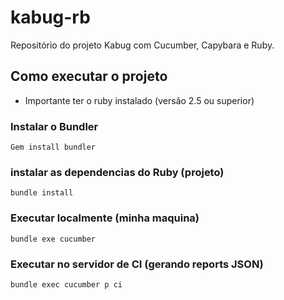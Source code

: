 # kabug-rb
Repositório do projeto Kabug com Cucumber, Capybara e Ruby.

## Como executar o projeto

* Importante ter o ruby instalado (versão 2.5 ou superior)

### Instalar o Bundler
`
Gem install bundler
`

### instalar as dependencias do Ruby (projeto) 
`
bundle install
`

### Executar localmente (minha maquina)
`
bundle exe cucumber
`

### Executar no servidor de CI (gerando reports JSON)
`
bundle exec cucumber p ci
`
